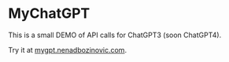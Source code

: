 # MyChatGPT

This is a small DEMO of API calls for ChatGPT3 (soon ChatGPT4).

Try it at [mygpt.nenadbozinovic.com](mygpt.nenadbozinovic.com).


